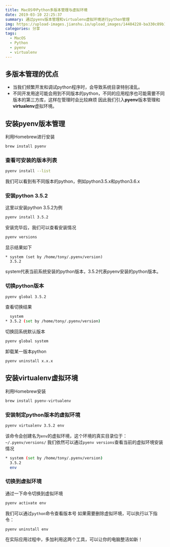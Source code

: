 ```yaml
---
title: MacOS中Python多版本管理与虚拟环境
date: 2019-03-10 22:25:37
summary: 通过pyenv版本管理和virtualenv虚拟环境进行python管理
img: https://upload-images.jianshu.io/upload_images/14484228-ba330c89b1eefdd6.jpg?imageMogr2/auto-orient/strip%7CimageView2/2/w/1240
categories: 分享
tags:
  - MacOS
  - Python
  - pyenv
  - virtualenv
---
```

## 多版本管理的优点
+ 当我们频繁开发和调试python程序时，会导致系统目录特别凌乱。
+ 不同开发用途可能会用到不同版本的python，不同的应用程序也可能需要不同版本的第三方库，这样在管理时会比较麻烦
因此我们引入**pyenv**版本管理和**virtualenv**虚拟环境。

## 安装pyenv版本管理
利用Homebrew进行安装
```bash
brew install pyenv
```

### 查看可安装的版本列表
```bash
pyenv install --list
```
我们可以看到有不同版本的python，例如python3.5.x和python3.6.x

### 安装python 3.5.2
这里以安装python 3.5.2为例
```bash
pyenv install 3.5.2
```
安装完毕后，我们可以查看安装情况
```bash
pyenv versions
```
显示结果如下
```
* system (set by /home/tony/.pyenv/version)
  3.5.2
```
system代表当前系统安装的python版本，3.5.2代表pyenv安装的python版本。

### 切换python版本
```bash
pyenv global 3.5.2
```
查看切换结果
```bash
  system 
* 3.5.2 (set by /home/tony/.pyenv/version)
```
切换回系统默认版本
```bash
pyenv global system
```
卸载某一版本python
```bash
pyenv uninstall x.x.x
```

## 安装virtualenv虚拟环境
利用Homebrew安装
```bash
brew install pyenv-virtualenv
```

### 安装制定python版本的虚拟环境
```bash
pyenv virtualenv 3.5.2 env
```
该命令会创建名为`env`的虚拟环境，这个环境的真实目录位于：`~/.pyenv/versions/`
我们依然可以通过`pyenv versions`查看当前的虚拟环境安装情况
```bash
* system (set by /home/tony/.pyenv/version)
  3.5.2
  env
```
### 切换到虚拟环境
通过一下命令切换到虚拟环境
```bash
pyenv activate env
```
我们可以通过`python`命令查看版本号
如果需要删除虚拟环境，可以执行以下指令：
```bash
pyenv uninstall env
```
在实际应用过程中，多加利用这两个工具，可以让你的电脑整洁如新！
